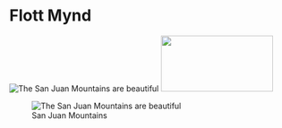 
# Flott Mynd

![The San Juan Mountains are beautiful](myndir/mountains.avif "San Juan Mountains")
<img src="myndir/mountains.avif" width="200" height="100">
<figure>
    <img src="/myndir/mountains.avif"
         alt="The San Juan Mountains are beautiful">
    <figcaption>San Juan Mountains</figcaption>
</figure>
